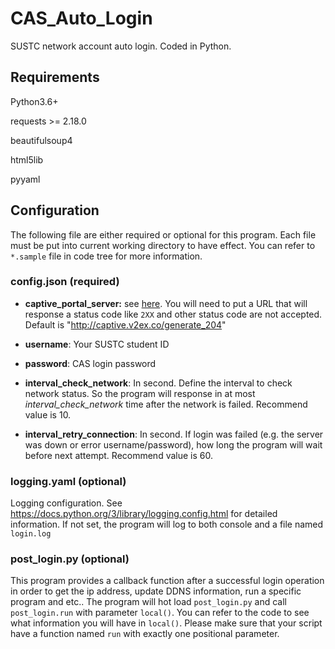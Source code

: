 # CAS_Auto_Login

SUSTC network account auto login. Coded in Python.

## Requirements

Python3.6+

requests >= 2.18.0

beautifulsoup4

html5lib

pyyaml

## Configuration

The following file are either required or optional for this program. Each file must be put into current working directory to have effect. You can refer to `*.sample` file in code tree for more information.

### config.json (required)

- **captive_portal_server:** see [here](https://www.noisyfox.cn/45.html). You will need to put a URL that will response a status code like `2XX` and  other status code are not accepted. Default is "<http://captive.v2ex.co/generate_204>"

- **username**: Your SUSTC student ID

- **password**: CAS login password

- **interval_check_network**: In second. Define the interval to check network status. So the program will response in at most *interval_check_network* time after the network is failed. Recommend value is 10.

- **interval_retry_connection**: In second. If login was failed (e.g. the server was down or error username/password), how long the program will wait before next attempt. Recommend value is 60.

### logging.yaml (optional)

Logging configuration. See <https://docs.python.org/3/library/logging.config.html> for detailed information. If not set, the program will log to both console and a file named `login.log`

### post_login.py (optional)

This program provides a callback function after a successful login operation in order to get the ip address, update DDNS information, run a specific program and etc.. The program will hot load `post_login.py` and call `post_login.run` with parameter `local()`. You can refer to the code to see what information you will have in `local()`. Please make sure that your script have a function named `run` with exactly one positional parameter.
